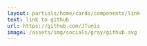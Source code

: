 ```yaml
---
layout: partials/home/cards/components/link
text: link to github
url: https://github.com/JTunis
image: /assets/img/socials/gray/github.svg
---
```

